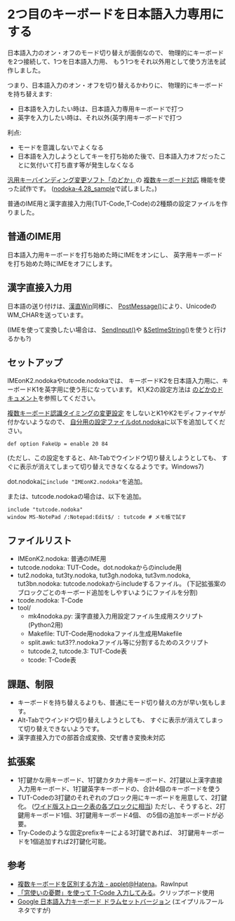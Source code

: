 # 2つ目のキーボードを日本語入力専用にする

日本語入力のオン・オフのモード切り替えが面倒なので、
物理的にキーボードを2つ接続して、1つを日本語入力用、
もう1つをそれ以外用として使う方法を試作しました。

つまり、日本語入力のオン・オフを切り替えるかわりに、
物理的にキーボードを持ち替えます:

* 日本語を入力したい時は、日本語入力専用キーボードで打つ
* 英字を入力したい時は、それ以外(英字)用キーボードで打つ

利点:

* モードを意識しないでよくなる
* 日本語を入力しようとしてキーを打ち始めた後で、日本語入力オフだったことに気付いて打ち直す等が発生しなくなる

[汎用キーバインディング変更ソフト「のどか」](http://www.appletkan.com/nodoka.htm)の
[複数キーボード対応](http://www.appletkan.com/nodoka-doc/CUSTOMIZE-ja.html#def_option_UnitID)
機能を使った試作です。
([nodoka-4.28_sample](https://osdn.jp/projects/nodoka4/releases/63839)で試しました。)

普通のIME用と漢字直接入力用(TUT-Code,T-Code)の2種類の設定ファイルを作りました。

## 普通のIME用
日本語入力用キーボードを打ち始めた時にIMEをオンにし、
英字用キーボードを打ち始めた時にIMEをオフにします。

## 漢字直接入力用
日本語の送り付けは、[漢直Win](https://github.com/kanchoku/kw)同様に、
[PostMessage()](http://www.appletkan.com/nodoka-doc/CUSTOMIZE-ja.html#function_PostMessage)により、UnicodeのWM_CHARを送っています。

(IMEを使って変換したい場合は、
[SendInput()](http://www.appletkan.com/nodoka-doc/CUSTOMIZE-ja.html#function_SendText)や
[&SetImeString()](http://www.appletkan.com/nodoka-doc/CUSTOMIZE-ja.html#function_SetImeString)を使うと行けるかも?)

## セットアップ
IMEonK2.nodokaやtutcode.nodokaでは、
キーボードK2を日本語入力用に、キーボードK1を英字用に使う形になっています。
K1,K2の設定方法は
[のどかのドキュメント](http://www.appletkan.com/nodoka-doc/CUSTOMIZE-ja.html#def_option_UnitID)を参照してください。

[複数キーボード認識タイミングの変更設定](http://www.appletkan.com/nodoka-doc/CUSTOMIZE-ja.html#def_option_FakeUp)
をしないとK1やK2モディファイヤが付かないようなので、
[自分用の設定ファイルdot.nodoka](http://www.appletkan.com/nodoka-doc/MANUAL-ja.html#dotnodoka)に以下を追加してください。

```
def option FakeUp = enable 20 84
```

(ただし、この設定をすると、Alt-Tabでウインドウ切り替えしようとしても、
すぐに表示が消えてしまって切り替えできなくなるようです。Windows7)

dot.nodokaに`include "IMEonK2.nodoka"`を追加。

または、tutcode.nodokaの場合は、以下を追加。

```
include "tutcode.nodoka"
window MS-NotePad /:Notepad:Edit$/ : tutcode # メモ帳で試す
```

## ファイルリスト
* IMEonK2.nodoka: 普通のIME用
* tutcode.nodoka: TUT-Code。dot.nodokaからのinclude用
* tut2.nodoka, tut3ty.nodoka, tut3gh.nodoka, tut3vm.nodoka, tut3bn.nodoka:
  tutcode.nodokaからincludeするファイル。
  (下記拡張案のブロックごとのキーボード追加をしやすいようにファイルを分割)
* tcode.nodoka: T-Code
* tool/
	* mk4nodoka.py: 漢字直接入力用設定ファイル生成用スクリプト(Python2用)
	* Makefile: TUT-Code用nodokaファイル生成用Makefile
	* split.awk: tut3??.nodokaファイル等に分割するためのスクリプト
	* tutcode.2, tutcode.3: TUT-Code表
	* tcode: T-Code表

## 課題、制限
* キーボードを持ち替えるよりも、普通にモード切り替えの方が早い気もします。
* Alt-Tabでウインドウ切り替えしようとしても、
  すぐに表示が消えてしまって切り替えできないようです。
* 漢字直接入力での部首合成変換、交ぜ書き変換未対応

## 拡張案
* 1打鍵かな用キーボード、1打鍵カタカナ用キーボード、2打鍵以上漢字直接入力用キーボード、1打鍵英字キーボードの、合計4個のキーボードを使う
* TUT-Codeの3打鍵のそれぞれのブロック用にキーボードを用意して、2打鍵化。
  ([ワイド版ストローク表の各ブロックに相当](http://www1.interq.or.jp/~deton/tutcode/#tuttable))
  ただし、そうすると、2打鍵用キーボード1個、3打鍵用キーボード4個、
  の5個の追加キーボードが必要。
* Try-Codeのような固定prefixキーによる3打鍵であれば、
  3打鍵用キーボードを1個追加すれば2打鍵化可能。

## 参考
* [複数キーボードを区別する方法 - applet@Hatena](http://d.hatena.ne.jp/applet_at_h/20100527/1274966606)。RawInput
* [「窓使いの憂鬱」を使って T-Code 入力してみる](http://homepage3.nifty.com/songs/tcode/mayu/)。クリップボード使用
* [Google 日本語入力キーボード ドラムセットバージョン](https://japan.googleblog.com/2010/04/google.html) (エイプリルフールネタですが)
